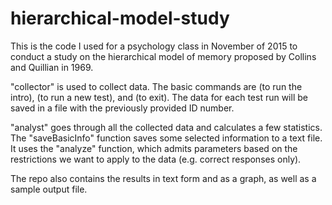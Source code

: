 # hierarchical-model-study
This is the code I used for a psychology class in November of 2015 to conduct a study on the hierarchical model of memory proposed by Collins and Quillian in 1969.

"collector" is used to collect data. The basic commands are <intro> (to run the intro), <new> (to run a new test), and <exit> (to exit). The data for each test run will be saved in a file with the previously provided ID number.

"analyst" goes through all the collected data and calculates a few statistics. The "saveBasicInfo" function saves some selected information to a text file. It uses the "analyze" function, which admits parameters based on the restrictions we want to apply to the data (e.g. correct responses only).

The repo also contains the results in text form and as a graph, as well as a sample output file.
